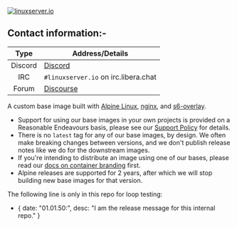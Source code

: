 <!-- DO NOT EDIT THIS FILE MANUALLY -->
<!-- Please read https://github.com/linuxserver/docker-baseimage-alpine-nginx/blob/3.22/.github/CONTRIBUTING.md -->
[![linuxserver.io](https://raw.githubusercontent.com/linuxserver/docker-templates/master/linuxserver.io/img/linuxserver_medium.png)](https://linuxserver.io)

## Contact information:-

| Type | Address/Details |
| :---: | --- |
| Discord | [Discord](https://linuxserver.io/discord) |
| IRC | `#linuxserver.io` on irc.libera.chat |
| Forum | [Discourse](https://discourse.linuxserver.io/) |

A custom base image built with [Alpine Linux](https://alpinelinux.org), [nginx](https://nginx.org), and [s6-overlay](https://github.com/just-containers/s6-overlay).

- Support for using our base images in your own projects is provided on a Reasonable Endeavours basis, please see our [Support Policy](https://www.linuxserver.io/supportpolicy) for details.
- There is no `latest` tag for any of our base images, by design. We often make breaking changes between versions, and we don't publish release notes like we do for the downstream images.
- If you're intending to distribute an image using one of our bases, please read our [docs on container branding](https://docs.linuxserver.io/general/container-branding/) first.
- Alpine releases are supported for 2 years, after which we will stop building new base images for that version.

The following line is only in this repo for loop testing:

- { date: "01.01.50:", desc: "I am the release message for this internal repo." }
